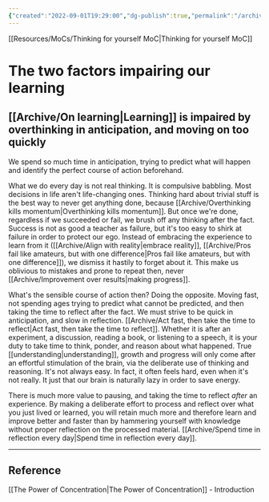 ```yaml
---
{"created":"2022-09-01T19:29:00","dg-publish":true,"permalink":"/archive/the-two-factors-impairing-our-learning/","dgPassFrontmatter":true,"updated":"2024-12-21T15:50:46.027+01:00"}
---
```


[[Resources/MoCs/Thinking for yourself MoC\|Thinking for yourself MoC]]
# The two factors impairing our learning

## [[Archive/On learning\|Learning]] is impaired by overthinking in anticipation, and moving on too quickly
We spend so much time in anticipation, trying to predict what will happen and identify the perfect course of action beforehand.

What we do every day is not real thinking. It is compulsive babbling. Most decisions in life aren't life-changing ones. Thinking hard about trivial stuff is the best way to never get anything done, because [[Archive/Overthinking kills momentum\|Overthinking kills momentum]]. But once we're done, regardless if we succeeded or fail, we brush off any thinking after the fact. 
Success is not as good a teacher as failure, but it's too easy to shirk at failure in order to protect our ego. Instead of embracing the experience to learn from it ([[Archive/Align with reality\|embrace reality]], [[Archive/Pros fail like amateurs, but with one difference\|Pros fail like amateurs, but with one difference]]), we dismiss it hastily to forget about it. This make us oblivious to mistakes and prone to repeat then, never [[Archive/Improvement over results\|making progress]].

What's the sensible course of action then? Doing the opposite. Moving fast, not spending ages trying to predict what cannot be predicted, and then taking the time to reflect after the fact. We must strive to be quick in anticipation, and slow in reflection. [[Archive/Act fast, then take the time to reflect\|Act fast, then take the time to reflect]]. 
Whether it is after an experiment, a discussion, reading a book, or listening to a speech, it is your duty to take time to think, ponder, and reason about what happened. True [[understanding\|understanding]], growth and progress will only come after an effortful stimulation of the brain, via the deliberate use of thinking and reasoning.
It's not always easy. In fact, it often feels hard, even when it's not really. It just that our brain is naturally lazy in order to save energy.

There is much more value to pausing, and taking the time to reflect *after* an experience. By making a deliberate effort to process and reflect over what you just lived or learned, you will retain much more and therefore learn and improve better and faster than by hammering yourself with knowledge without proper reflection on the processed material.
[[Archive/Spend time in reflection every day\|Spend time in reflection every day]].

---
## Reference
[[The Power of Concentration\|The Power of Concentration]] - Introduction